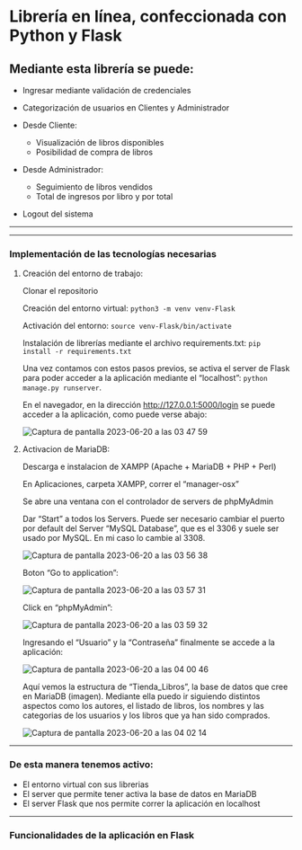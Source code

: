 # Librería en línea, confeccionada con Python y Flask

## Mediante esta librería se puede:
* Ingresar mediante validación de credenciales

* Categorización de usuarios en Clientes y Administrador

* Desde Cliente:
  * Visualización de libros disponibles
  * Posibilidad de compra de libros

* Desde Administrador:
  * Seguimiento de libros vendidos
  * Total de ingresos por libro y por total

* Logout del sistema

-----
-----

### Implementación de las tecnologías necesarias

1.	Creación del entorno de trabajo:
    
    Clonar el repositorio
    
    Creación del entorno virtual: `python3 -m venv venv-Flask`
    
    Activación del entorno: `source venv-Flask/bin/activate`
    
    Instalación de librerías mediante el archivo requirements.txt: `pip install -r requirements.txt`
    
    Una vez contamos con estos pasos previos, se activa el server de Flask para poder acceder a la aplicación mediante el “localhost”: `python manage.py runserver`.
    
    En el navegador, en la dirección http://127.0.0.1:5000/login se puede acceder a la aplicación, como puede verse abajo:

  	![Captura de pantalla 2023-06-20 a las 03 47 59](https://github.com/alebusquet/Flask-Bookstore_Website/assets/110254796/69c52c44-fb6b-4949-9701-1acc3fb1b966)

3.	Activacion de MariaDB:

  	Descarga e instalacion de XAMPP (Apache + MariaDB + PHP + Perl)

  	En Aplicaciones, carpeta XAMPP, correr el “manager-osx”

  	Se abre una ventana con el controlador de servers de phpMyAdmin

  	Dar “Start” a todos los Servers. Puede ser necesario cambiar el puerto por default del Server “MySQL Database”, que es el 3306 y suele ser usado por MySQL. En mi caso lo cambie al 3308.
  	
  	![Captura de pantalla 2023-06-20 a las 03 56 38](https://github.com/alebusquet/Flask-Bookstore_Website/assets/110254796/0f62776e-d17e-4240-a048-8b5c2314f069)

  	Boton “Go to application”:
  	
  	![Captura de pantalla 2023-06-20 a las 03 57 31](https://github.com/alebusquet/Flask-Bookstore_Website/assets/110254796/ab441186-8152-4a04-87b4-b01ffa866c85)

  	Click en “phpMyAdmin”:

  	![Captura de pantalla 2023-06-20 a las 03 59 32](https://github.com/alebusquet/Flask-Bookstore_Website/assets/110254796/6406ac69-b1d5-40af-b497-a581ffa6cdc8)

  	Ingresando el “Usuario” y la “Contraseña” finalmente se accede a la aplicación:

  	![Captura de pantalla 2023-06-20 a las 04 00 46](https://github.com/alebusquet/Flask-Bookstore_Website/assets/110254796/0e030fea-bc5d-4d23-8ff6-211686408c53)

  	Aquí vemos la estructura de “Tienda_Libros”, la base de datos que cree en MariaDB (imagen). Mediante ella puedo ir siguiendo distintos aspectos como los autores, el listado de libros, los nombres y las categorias de los usuarios y los libros que ya han sido comprados.

  	![Captura de pantalla 2023-06-20 a las 04 02 14](https://github.com/alebusquet/Flask-Bookstore_Website/assets/110254796/929b1225-e59b-4b63-b943-be3989415923)

-------

### De esta manera tenemos activo:
* El entorno virtual con sus librerias
* El server que permite tener activa la base de datos en MariaDB
* El server Flask que nos permite correr la aplicación en localhost

-------

### Funcionalidades de la aplicación en Flask
